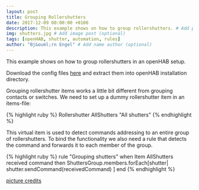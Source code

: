 ```yaml
---
layout: post
title: Grouping Rollershutters
date: 2017-12-09 00:00:00 +0100
description: This example shows on how to group rollershutters. # Add post description (optional)
img: shutters.jpg # Add image post (optional)
tags: [openHAB, shutter, automation, rules]
author: "Bj&ouml;rn Engel" # Add name author (optional)
---
```

This example shows on how to group rollershutters in an openHAB setup.

Download the config files [here][download-shutters] and extract them into openHAB installation directory.

Grouping rollershutter items works a little bit different from grouping contacts or switches. We need to set up a dummy rollershutter item in an items-file:

{% highlight ruby %}
Rollershutter AllShutters "All shutters"
{% endhighlight %}

This virtual item is used to detect commands addressing to an entire group of rollershutters. To bind the functionality we also need a rule that detects the command and forwards it to each member of the group.

{% highlight ruby %}
rule "Grouping shutters"
when 
	Item AllShutters received command
then
	ShuttersGroup.members.forEach[shutter|
			shutter.sendCommand(receivedCommand)
		]
end
{% endhighlight %}

[picture credits][piccredit]

[download-shutters]: http:github.com
[piccredit]: https://pixabay.com/de/fensterl%C3%A4den-fenster-1039996/

